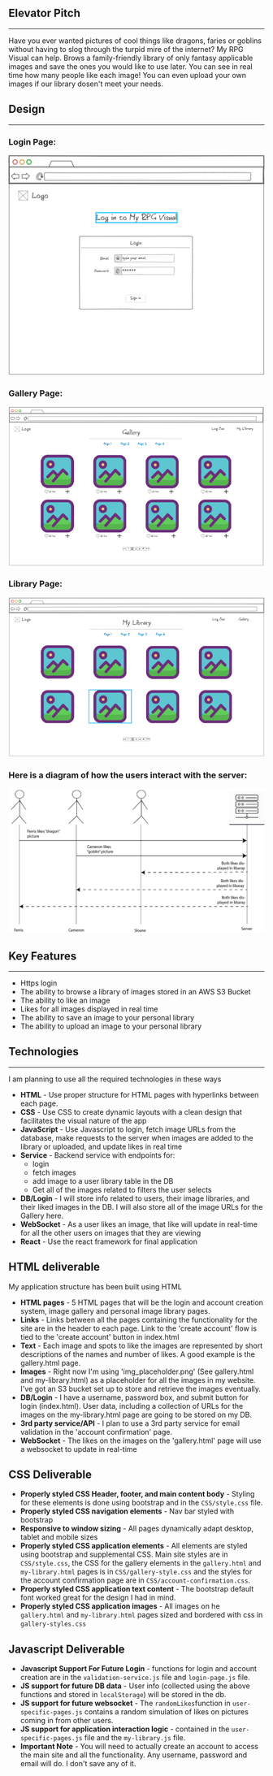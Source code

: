 ## Elevator Pitch
---
Have you ever wanted pictures of cool things like dragons, faries or goblins without having to slog through the turpid mire of the internet? My RPG Visual can help. Brows a family-friendly library of only fantasy applicable images and save the ones you would like to use later. You can see in real time how many people like each image! You can even upload your own images if our library dosen't meet your needs.

## Design
---
### Login Page: 
![Login Page Mockup](Login.png)

### Gallery Page: 
![Gallery Page Mockup](Gallery.png)

### Library Page: 
![Library Page Mockup](my_library.png)

### Here is a diagram of how the users interact with the server: 
![Server Diagram](server-diagram.webp)

## Key Features
---
- Https login
- The ability to browse a library of images stored in an AWS S3 Bucket
- The ability to like an image
- Likes for all images displayed in real time
- The ability to save an image to your personal library
- The ability to upload an image to your personal library

## Technologies
---

I am planning to use all the required technologies in these ways

- **HTML** - Use proper structure for HTML pages with hyperlinks between each page.
- **CSS** - Use CSS to create dynamic layouts with a clean design that facilitates the visual nature of the app
- **JavaScript** - Use Javascript to login, fetch image URLs from the database, make requests to the server when images are added to the library or uploaded, and update likes in real time
- **Service** - Backend service with endpoints for:
  - login
  - fetch images
  - add image to a user library table in the DB
  - Get all of the images related to filters the user selects
- **DB/Login** - I will store info related to users, their image libraries, and their liked images in the DB. I will also store all of the image URLs for the Gallery here.
- **WebSocket** - As a user likes an image, that like will update in real-time for all the other users on images that they are viewing
- **React** - Use the react framework for final application

## HTML deliverable

My application structure has been built using HTML

- **HTML pages** - 5 HTML pages that will be the login and account creation system, image gallery and personal image library pages.
- **Links** - Links between all the pages containing the functionality for the site are in the header to each page. Link to the 'create account' flow is tied to the 'create account' button in index.html
- **Text** - Each image and spots to like the images are represented by short descriptions of the names and number of likes. A good example is the gallery.html page.
- **Images** - Right now I'm using 'img_placeholder.png' (See gallery.html and my-library.html) as a placeholder for all the images in my website. I've got an S3 bucket set up to store and retrieve the images eventually.
- **DB/Login** - I have a username, password box, and submit button for login (index.html). User data, including a collection of URLs for the images on the my-library.html page are going to be stored on my DB.
- **3rd party service/API** - I plan to use a 3rd party service for email validation in the 'account confirmation' page.
- **WebSocket** - The likes on the images on the 'gallery.html' page will use a websocket to update in real-time

## CSS Deliverable
- **Properly styled CSS Header, footer, and main content body** - Styling for these elements is done using bootstrap and in the `CSS/style.css` file.
- **Properly styled CSS navigation elements** - Nav bar styled with bootstrap
- **Responsive to window sizing** - All pages dynamically adapt desktop, tablet and mobile sizes
- **Properly styled CSS application elements** - All elements are styled using bootstrap and supplemental CSS. Main site styles are in `CSS/style.css`, the CSS for the gallery elements in the `gallery.html` and `my-library.html` pages is in `CSS/gallery-style.css` and the styles for the account confirmation page are in `CSS/account-confirmation.css`.
- **Properly styled CSS application text content** - The bootstrap default font worked great for the design I had in mind.
- **Properly styled CSS application images** - All images on he `gallery.html` and `my-library.html` pages sized and bordered with css in `gallery-styles.css`

## Javascript Deliverable
- **Javascript Support For Future Login** - functions for login and account creation are in the `validation-service.js` file and `login-page.js` file.
- **JS support for future DB data** - User info (collected using the above functions and stored in `localStorage`) will be stored in the db.
- **JS support for future websocket** - The `randomLikes`function in `user-specific-pages.js` contains a random simulation of likes on pictures coming in from other users.
- **JS support for application interaction logic** - contained in the `user-specific-pages.js` file and the `my-library.js` file.
- **Important Note** - You will need to actually create an account to access the main site and all the functionality. Any username, password and email will do. I don't save any of it.
